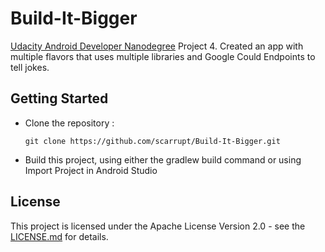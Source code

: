 # Build-It-Bigger
[Udacity Android Developer Nanodegree](https://www.udacity.com/course/android-developer-nanodegree--nd801) Project 4. Created an app with multiple flavors that uses multiple libraries and Google Could Endpoints to tell jokes.

## Getting Started
* Clone the repository :

    ``` git clone https://github.com/scarrupt/Build-It-Bigger.git ```
* Build this project, using either the gradlew build command or using Import Project in Android Studio

## License
This project is licensed under the Apache License Version 2.0 - see the [LICENSE.md](https://github.com/scarrupt/Build-It-Bigger/blob/master/LICENCE.md) for details.
